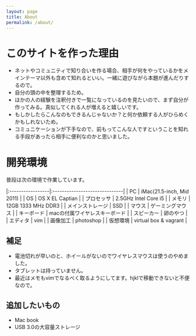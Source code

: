 ```yaml
---
layout: page
title: About
permalink: /about/
---
```


# このサイトを作った理由

* ネットやコミュニティで知り合いを作る場合、相手が何をやっているかをメインテーマ以外も含めて知れるといい。一緒に遊びながら本題が進んだりするので。
* 自分の頭の中を整理するため。
* ほかの人の経験を注釈付きで一覧になっているのを見たいので、まず自分が作ってみる。真似してくれる人が増えると嬉しいです。
* もしかしたらこんなのもできるんじゃないか？と何か依頼する人がひらめくかもしれないため。
* コミュニケーションが下手なので、前もってこんな人ですということを知れる手段があったら相手に便利なのかと思いました。

# 開発環境

普段は次の環境で作業しています。

|:-----------------|:------------------------------|
| PC               | iMac(21.5-inch, Mid 2011)     |
| OS               | OS X EL Captian               |
| プロセッサ       | 2.5GHz Intel Core i5          |
| メモリ           | 12GB 1333 MHz DDR3            |
| メインストレージ | SSD                           |
| マウス           | ゲーミングマウス              |
| キーボード       | macの付属ワイヤレスキーボード |
| スピーカー       | 卵のやつ                      |
| エディタ         | vim                           |
| 画像加工         | photoshop                     |
| 仮想環境         | virtual box & vagrant         |

## 補足

* 電池切れが早いのと、ホイールがないのでワイヤレスマウスは使うのやめました。
* タブレットは持っていません。
* 最近はメモもvimでなるべく取るようにしてます。hjklで移動できないと不便なので。

## 追加したいもの

* Mac book
* USB 3.0の大容量ストレージ
